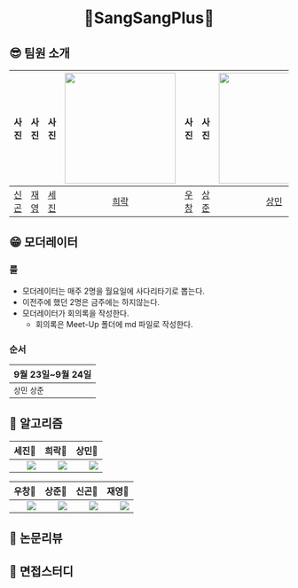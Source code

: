 <div align="center">
   <h1>🚀SangSangPlus🚀
</div>


   ## 😎 팀원 소개
   |사진|사진|사진|<img src="https://user-images.githubusercontent.com/52475378/134475730-c83657ed-5a91-4d4b-bf2f-0bc27e505682.PNG" height=200 width=200>|사진|사진|<img src="https://user-images.githubusercontent.com/45033215/134476503-0e05f1cd-6e37-4a84-9701-ad9616888f3e.png" height=200 width=200>|
   |:---:|:---:|:---:|:---:|:---:|:---:|:---:|
   |[신곤]()|[재영]()|[세진]()|[희락](https://github.com/raki-1203)|[우창]()|[상준]()|[상민](https://github.com/sangmandu)|

   
   ## 😁 모더레이터
   
   ### 룰
   * 모더레이터는 매주 2명을 월요일에 사다리타기로 뽑는다.
   * 이전주에 했던 2명은 금주에는 하지않는다.
   * 모더레이터가 회의록을 작성한다.
      * 회의록은 Meet-Up 폴더에 md 파일로 작성한다.
   
   ### 순서
   |9월 23일~9월 24일|
   |---|
   |`상민` `상준`|
  
   
   ## 📌 알고리즘  
   |세진🥇|희락🥈|상민🥉|
   |---|---|---|
   |<img align='right' src="http://mazassumnida.wtf/api/v2/generate_badge?boj=pseeej">|<img align='right' src="http://mazassumnida.wtf/api/v2/generate_badge?boj=jfhdzzang">|<img align='right' src="http://mazassumnida.wtf/api/v2/generate_badge?boj=soryrung96">|

   |우창🏅|상준🏅|신곤🏅|재영🏅|
   |---|---|---|---|
   |<img align='right' src="http://mazassumnida.wtf/api/v2/generate_badge?boj=whatchang">|<img align='right' src="http://mazassumnida.wtf/api/v2/generate_badge?boj=inter10">|<img align='right' src="http://mazassumnida.wtf/api/v2/generate_badge?boj=singon96">|<img align='right' src="http://mazassumnida.wtf/api/v2/generate_badge?boj=milk0510">|
   
   
   ## 📌 논문리뷰

   
   ## 📌 면접스터디
   
